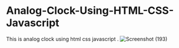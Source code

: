 # Analog-Clock-Using-HTML-CSS-Javascript
This is analog clock using html css javascript .
![Screenshot (193)](https://github.com/GauravChadda/Analog-Clock-Using-HTML-CSS-Javascript/assets/120672254/3132ef62-46fa-4743-97a4-ac2f89bd666c)
